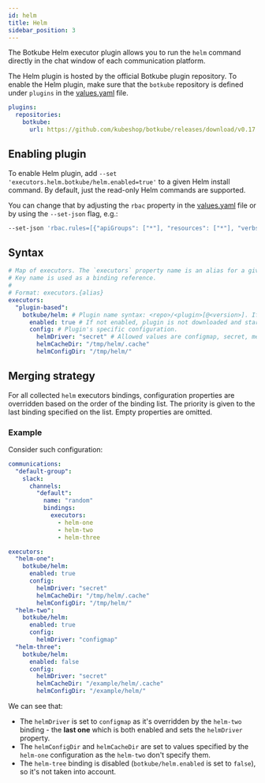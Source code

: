```yaml
---
id: helm
title: Helm
sidebar_position: 3
---
```


The Botkube Helm executor plugin allows you to run the `helm` command directly in the chat window of each communication platform.

The Helm plugin is hosted by the official Botkube plugin repository. To enable the Helm plugin, make sure that the `botkube` repository is defined under `plugins` in the [values.yaml](https://github.com/kubeshop/botkube/blob/main/helm/botkube/values.yaml) file.

```yaml
plugins:
  repositories:
    botkube:
      url: https://github.com/kubeshop/botkube/releases/download/v0.17.0/plugins-index.yaml
```

## Enabling plugin

To enable Helm plugin, add `--set 'executors.helm.botkube/helm.enabled=true'` to a given Helm install command. By default, just the read-only Helm commands are supported.

You can change that by adjusting the `rbac` property in the [values.yaml](https://github.com/kubeshop/botkube/blob/main/helm/botkube/values.yaml) file or by using the `--set-json` flag, e.g.:

```bash
--set-json 'rbac.rules=[{"apiGroups": ["*"], "resources": ["*"], "verbs": ["get","watch","list","create","delete,"update","patch"]}]'
```

## Syntax

```yaml
# Map of executors. The `executors` property name is an alias for a given configuration.
# Key name is used as a binding reference.
#
# Format: executors.{alias}
executors:
  "plugin-based":
    botkube/helm: # Plugin name syntax: <repo>/<plugin>[@<version>]. If version is not provided, the latest version from repository is used.
      enabled: true # If not enabled, plugin is not downloaded and started.
      config: # Plugin's specific configuration.
        helmDriver: "secret" # Allowed values are configmap, secret, memory.
        helmCacheDir: "/tmp/helm/.cache"
        helmConfigDir: "/tmp/helm/"
```

## Merging strategy

For all collected `helm` executors bindings, configuration properties are overridden based on the order of the binding list. The priority is given to the last binding specified on the list. Empty properties are omitted.

### Example

Consider such configuration:

```yaml
communications:
  "default-group":
    slack:
      channels:
        "default":
          name: "random"
          bindings:
            executors:
              - helm-one
              - helm-two
              - helm-three

executors:
  "helm-one":
    botkube/helm:
      enabled: true
      config:
        helmDriver: "secret"
        helmCacheDir: "/tmp/helm/.cache"
        helmConfigDir: "/tmp/helm/"
  "helm-two":
    botkube/helm:
      enabled: true
      config:
        helmDriver: "configmap"
  "helm-three":
    botkube/helm:
      enabled: false
      config:
        helmDriver: "secret"
        helmCacheDir: "/example/helm/.cache"
        helmConfigDir: "/example/helm/"
```

We can see that:

- The `helmDriver` is set to `configmap` as it's overridden by the `helm-two` binding - the **last one** which is both enabled and sets the `helmDriver` property.
- The `helmConfigDir` and `helmCacheDir` are set to values specified by the `helm-one` configuration as the `helm-two` don't specify them.
- The `helm-tree` binding is disabled (`botkube/helm.enabled` is set to `false`), so it's not taken into account.
